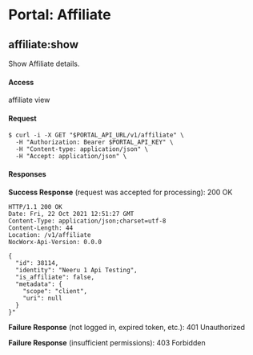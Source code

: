# Portal: Affiliate

## affiliate:show
Show Affiliate details.

#### Access
affiliate view

#### Request
```
$ curl -i -X GET "$PORTAL_API_URL/v1/affiliate" \
  -H "Authorization: Bearer $PORTAL_API_KEY" \
  -H "Content-type: application/json" \
  -H "Accept: application/json" \
```

#### Responses
**Success Response** (request was accepted for processing): 200 OK
```
HTTP/1.1 200 OK
Date: Fri, 22 Oct 2021 12:51:27 GMT
Content-Type: application/json;charset=utf-8
Content-Length: 44
Location: /v1/affiliate
NocWorx-Api-Version: 0.0.0

{
  "id": 38114,
  "identity": "Neeru 1 Api Testing",
  "is_affiliate": false,
  "metadata": {
    "scope": "client",
    "uri": null
  }
}"
```

**Failure Response** (not logged in, expired token, etc.): 401 Unauthorized

**Failure Response** (insufficient permissions): 403 Forbidden
